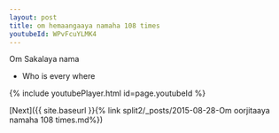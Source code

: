 ```yaml
---
layout: post
title: om hemaangaaya namaha 108 times
youtubeId: WPvFcuYLMK4
---
```

 
 
Om Sakalaya nama 
 
 -  Who is every where 
 
  
 
  
 
 
 
 
 
 


{% include youtubePlayer.html id=page.youtubeId %}
 
[Next]({{ site.baseurl }}{% link  split2/_posts/2015-08-28-Om oorjitaaya namaha 108 times.md%})
 
